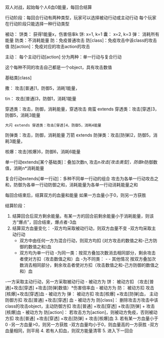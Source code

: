 双人对战，起始每个人6血0能量，每回合结算

行动阶段：每回合行动有两种类型，玩家可以选择被动行动或主动行动
每个玩家在行动阶段只能选择一种行动类型

被动：
饼类： 获得1能量x，伤害倍率k
    饼: x=1, k=1
    囊： x=2, k=3
弹： 消耗所有能量
防类：不消耗能量
    防：免疫普通攻击
    防[class]：免疫攻击中该class的攻击值
    防[action]：免疫对应的攻击action的攻击


主动：
每个主动行动[action]
分为两种：单一行动与复合行动

这个每种不同的攻击自己都是一个object，具有攻击数值

基础类[class]

撒： 攻击[普通]1，防御5，消耗1能量，
    
tin： 攻击[普通]3，防御1，消耗1能量

穿透类：攻击，防御，消耗能量，穿透攻击
    南蛮 extends 穿透类：攻击[穿透]3，防御5，消耗3能量

    大闪 extends 穿透类：攻击[穿透]4，防御5，消耗4能量

防弹类：攻击，防御，消耗能量
    万箭 extends 防弹类：攻击[防弹]2，防御5，消耗3能量，

核爆：攻击[核爆]6，防御6，消耗6能量

单一行动extends[某个基础类]：叠加次数n,
    攻击n*攻击[攻击类型]，防御n*防御数值，消耗n*消耗能量


复合行动extends[单一行动]：多种不同单一行动的组合
    攻击为各单一行动攻击之和，防御为各单一行动防御之和，消耗能量为各单一行动消耗能量之和

每回合结束后，结算双方的血量和能量
如果一方血量小于0，则另一方获胜


结算阶段：
1. 结算回合后双方剩余能量。有某一方的回合前剩余能量小于消耗能量，则该方“爆点”，回合结束，爆点者-3血
2. 结算双方血量变化：
-双方均采取被动行动，则双方血量不变
-双方均采取主动行动
    - 双方中由任何一方为混合行动，则双方均扣 (对方攻击的数值之和-己方防御的数值之和)血
    - 双方均为单一行动
        -为同一类：按双方叠加次数消去相同部分，剩余攻击者使对方扣（攻击数值之和）血
        -为不同类：
            - 
            - 其他情况 按双方叠加次数消去相同部分，剩余攻击者使对方扣（攻击数值之和-己方防御的数值之和）血
    
-一方采取主动行动，另一方采取被动行动
    - 被动方为 饼： 被动方扣 （攻击[普通]+攻击[穿透] +攻击[防弹]数值）*伤害倍率血
    - 被动方为 防： 被动方扣 攻击[核爆]+攻击[穿透]血
    - 被动方为 弹： 被动方扣 攻击[核爆] +攻击[防弹]血， 主动防御方扣 攻击[普通] +攻击[穿透] 血
    - 被动方为 防[class]： 删除攻击方攻击中该class的攻击object，主动防御方扣 攻击[普通] +攻击[穿透] +攻击[防弹] + 攻击[核爆]血
    - 被动方为 防[action]： 若攻击方为[action]，则被动方免疫，否则被动方扣 攻击[普通] +攻击[穿透] +攻击[防弹] +
      攻击[核爆]血
3. 若有某一方血量小于0
-另一方血量>0，则另一方获胜
-双方血量均小于0，则血量高的一方获胜
-双方血量相同，则平局
4. 若有人扣血，则双方能量清零
5. 进入下一回合
